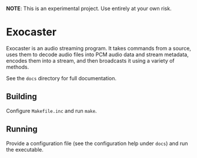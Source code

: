
**NOTE**: This is an experimental project. Use entirely at your own risk.

# Exocaster

Exocaster is an audio streaming program. It takes commands from a source,
uses them to decode audio files into PCM audio data and stream metadata,
encodes them into a stream, and then broadcasts it using a variety of methods.

See the `docs` directory for full documentation.

## Building

Configure `Makefile.inc` and run `make`.

## Running

Provide a configuration file (see the configuration help under `docs`)
and run the executable.
